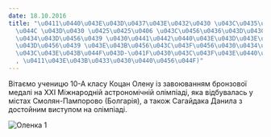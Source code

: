 ```yaml
---
date: 18.10.2016
title: "\u0411\u0440\u043E\u043D\u0437\u043E\u0432\u0430 \u043C\u0435\u0434\u0430\u043B\
  \u044C \u043D\u0430 \u0425\u0425\u0406 \u043C\u0456\u0436\u043D\u0430\u0440\u043E\
  \u0434\u043D\u0456\u0439 \u0430\u0441\u0442\u0440\u043E\u043D\u043E\u043C\u0456\u0447\
  \u043D\u0456\u0439 \u043E\u043B\u0456\u043C\u043F\u0456\u0430\u0434\u0456 (\u0421\
  \u043C\u043E\u043B\u044F\u043D-\u041F\u0430\u043C\u043F\u043E\u0440\u043E\u0432\u043E\
  , \u0411\u043E\u043B\u0433\u0430\u0440\u0456\u044F)"
---
```

Вітаємо ученицю 10-А класу Коцан Олену із завоюванням бронзової медалі на XXІ Міжнародній астрономічній олімпіаді, яка відбувалась у містах Смолян-Пампорово (Болгарія), а також Сагайдака Данила з достойним виступом на олімпіаді.

![Оленка 1](/files/бронзова-медаль-на-х-оленка-1.jpg)